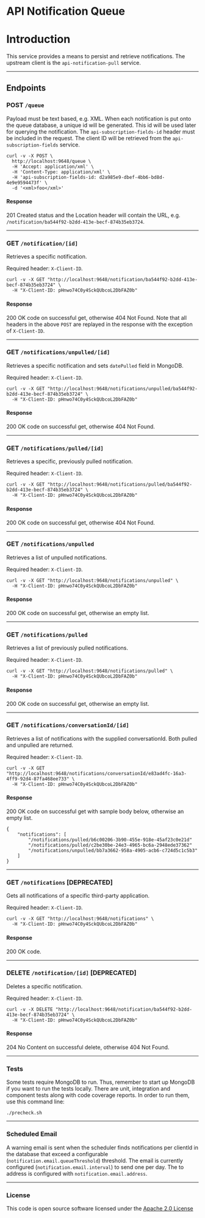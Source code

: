 # API Notification Queue

# Introduction

This service provides a means to persist and retrieve notifications.
The upstream client is the `api-notification-pull` service.  

---

## Endpoints


### POST `/queue`

Payload must be text based, e.g. XML.
When each notification is put onto the queue database, a unique id will be generated.
This id will be used later for querying the notification.
The `api-subscription-fields-id` header must be included in the request. The client ID will be retrieved from the `api-subscription-fields` service.

```
curl -v -X POST \
  http://localhost:9648/queue \
  -H 'Accept: application/xml' \
  -H 'Content-Type: application/xml' \
  -H 'api-subscription-fields-id: d2a985e9-dbef-4bb6-bd8d-4e9e9594473f' \
  -d '<xml>foo</xml>'
```

#### Response

201 Created status and the Location header will contain the URL, e.g. `/notification/ba544f92-b2dd-413e-becf-874b35eb3724`.

---

### GET `/notification/[id]`

Retrieves a specific notification.

Required header: `X-Client-ID`.

```
curl -v -X GET "http://localhost:9648/notification/ba544f92-b2dd-413e-becf-874b35eb3724" \
  -H "X-Client-ID: pHnwo74C0y4SckQUbcoL2DbFAZ0b"
```

#### Response
200 OK code on successful get, otherwise 404 Not Found.
Note that all headers in the above `POST` are replayed in the response with the exception of `X-Client-ID`.

---

### GET `/notifications/unpulled/[id]`

Retrieves a specific notification and sets `datePulled` field in MongoDB.

Required header: `X-Client-ID`.

```
curl -v -X GET "http://localhost:9648/notifications/unpulled/ba544f92-b2dd-413e-becf-874b35eb3724" \
  -H "X-Client-ID: pHnwo74C0y4SckQUbcoL2DbFAZ0b"
```

#### Response
200 OK code on successful get, otherwise 404 Not Found.

---

### GET `/notifications/pulled/[id]`

Retrieves a specific, previously pulled notification.

Required header: `X-Client-ID`.

```
curl -v -X GET "http://localhost:9648/notifications/pulled/ba544f92-b2dd-413e-becf-874b35eb3724" \
  -H "X-Client-ID: pHnwo74C0y4SckQUbcoL2DbFAZ0b"
```

#### Response
200 OK code on successful get, otherwise 404 Not Found.

---

### GET `/notifications/unpulled`

Retrieves a list of unpulled notifications.

Required header: `X-Client-ID`.

```
curl -v -X GET "http://localhost:9648/notifications/unpulled" \
  -H "X-Client-ID: pHnwo74C0y4SckQUbcoL2DbFAZ0b"
```

#### Response
200 OK code on successful get, otherwise an empty list.

---

### GET `/notifications/pulled`

Retrieves a list of previously pulled notifications.

Required header: `X-Client-ID`.

```
curl -v -X GET "http://localhost:9648/notifications/pulled" \
  -H "X-Client-ID: pHnwo74C0y4SckQUbcoL2DbFAZ0b"
```

#### Response
200 OK code on successful get, otherwise an empty list.

---

### GET `/notifications/conversationId/[id]`

Retrieves a list of notifications with the supplied conversationId. Both pulled and unpulled are returned.

Required header: `X-Client-ID`.

```
curl -v -X GET "http://localhost:9648/notifications/conversationId/e83ad4fc-16a3-4ff9-92d4-87fa468ee733" \
  -H "X-Client-ID: pHnwo74C0y4SckQUbcoL2DbFAZ0b"
```

#### Response
200 OK code on successful get with sample body below, otherwise an empty list.

```
{
    "notifications": [
        "/notifications/pulled/b6c00206-3b90-455e-918e-45af23c0e21d"
        "/notifications/pulled/c2be30be-24e3-4965-bc6a-2948ede37362"
        "/notifications/unpulled/bb7a3662-958a-4905-acb6-c724d5c1c5b3"
    ]
}
```
---

### GET `/notifications` [DEPRECATED]

Gets all notifications of a specific third-party application. 

Required header: `X-Client-ID`.

```
curl -v -X GET "http://localhost:9648/notifications" \
  -H "X-Client-ID: pHnwo74C0y4SckQUbcoL2DbFAZ0b"
```

#### Response
200 OK code.

---

### DELETE `/notification/[id]` [DEPRECATED]

Deletes a specific notification. 

Required header: `X-Client-ID`.

```
curl -v -X DELETE "http://localhost:9648/notification/ba544f92-b2dd-413e-becf-874b35eb3724" \
  -H "X-Client-ID: pHnwo74C0y4SckQUbcoL2DbFAZ0b"   
```

#### Response
204 No Content on successful delete, otherwise 404 Not Found.

---

### Tests
Some tests require MongoDB to run. 
Thus, remember to start up MongoDB if you want to run the tests locally.
There are unit, integration and component tests along with code coverage reports.
In order to run them, use this command line:
```
./precheck.sh
```

---

### Scheduled Email
A warning email is sent when the scheduler finds notifications per clientId in the database that exceed a configurable (`notification.email.queueThreshold`) threshold.
The email is currently configured (`notification.email.interval`) to send one per day. The to address is configured with `notification.email.address`.

---


### License

This code is open source software licensed under the [Apache 2.0 License]("http://www.apache.org/licenses/LICENSE-2.0.html")
